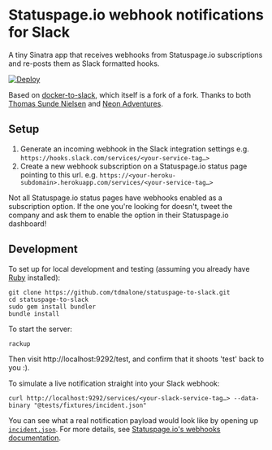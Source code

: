 Statuspage.io webhook notifications for Slack
=============================================

A tiny Sinatra app that receives webhooks from Statuspage.io subscriptions and re-posts them as Slack formatted hooks.

[![Deploy](https://www.herokucdn.com/deploy/button.svg)](https://heroku.com/deploy)

Based on [docker-to-slack](https://github.com/tdmalone/docker-to-slack), which itself is a fork of a fork. Thanks to both [Thomas Sunde Nielsen](https://github.com/thomassnielsen) and [Neon Adventures](https://github.com/neonadventures).

## Setup

1. Generate an incoming webhook in the Slack integration settings e.g. `https://hooks.slack.com/services/<your-service-tag…>`
2. Create a new webhook subscription on a Statuspage.io status page pointing to this url. e.g. `https://<your-heroku-subdomain>.herokuapp.com/services/<your-service-tag…>`

Not all Statuspage.io status pages have webhooks enabled as a subscription option. If the one you're looking for doesn't, tweet the company and ask them to enable the option in their Statuspage.io dashboard!

## Development

To set up for local development and testing (assuming you already have [Ruby](https://www.ruby-lang.org/en/) installed):

    git clone https://github.com/tdmalone/statuspage-to-slack.git
    cd statuspage-to-slack
    sudo gem install bundler
    bundle install

To start the server:

    rackup

Then visit http://localhost:9292/test, and confirm that it shoots 'test' back to you :).

To simulate a live notification straight into your Slack webhook:

    curl http://localhost:9292/services/<your-slack-service-tag…> --data-binary "@tests/fixtures/incident.json"

You can see what a real notification payload would look like by opening up [`incident.json`](tests/fixtures/incident.json). For more details, see [Statuspage.io's webhooks documentation](http://help.statuspage.io/knowledge_base/topics/webhook-notifications).
